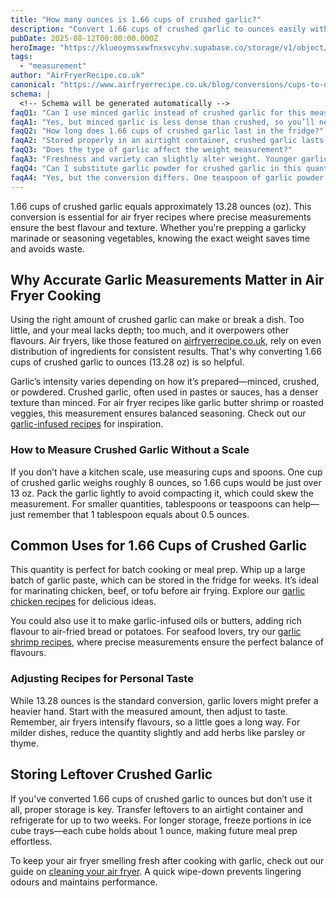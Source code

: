 ```yaml
---
title: "How many ounces is 1.66 cups of crushed garlic?"
description: "Convert 1.66 cups of crushed garlic to ounces easily with our air fryer-friendly guide. Perfect for recipes and meal prep!"
pubDate: 2025-08-12T00:00:00.000Z
heroImage: "https://klueoymssxwfnxsvcyhv.supabase.co/storage/v1/object/public/Shmucket/how-many-ounces-is-1-66-cups-crushed-garlic.webp"
tags:
  - "measurement"
author: "AirFryerRecipe.co.uk"
canonical: "https://www.airfryerrecipe.co.uk/blog/conversions/cups-to-ounces/how-many-ounces-is-1-66-cups-crushed-garlic"
schema: |
  <!-- Schema will be generated automatically -->
faqQ1: "Can I use minced garlic instead of crushed garlic for this measurement?"
faqA1: "Yes, but minced garlic is less dense than crushed, so you’ll need slightly more to match the weight. For 1.66 cups (13.28 oz) of crushed garlic, use about 1.75 cups of minced garlic. Adjust to taste, especially in air fryer recipes where flavours concentrate."
faqQ2: "How long does 1.66 cups of crushed garlic last in the fridge?"
faqA2: "Stored properly in an airtight container, crushed garlic lasts up to two weeks in the fridge. For longer storage, freeze it in portions. Thawed garlic works well in cooked dishes like air-fried meats or veggies, though the texture may soften slightly."
faqQ3: "Does the type of garlic affect the weight measurement?"
faqA3: "Freshness and variety can slightly alter weight. Younger garlic is juicier, while older cloves are drier. For consistency, use fresh garlic and measure after crushing. If using pre-packaged crushed garlic, check the label for weight equivalents."
faqQ4: "Can I substitute garlic powder for crushed garlic in this quantity?"
faqA4: "Yes, but the conversion differs. One teaspoon of garlic powder equals about one fresh garlic clove (roughly 0.17 oz). For 13.28 oz of crushed garlic, you’d need around 78 teaspoons (or 26 tablespoons) of powder—though we recommend fresh for better flavour in air fryer dishes."
---
```

<p>1.66 cups of crushed garlic equals approximately 13.28 ounces (oz). This conversion is essential for air fryer recipes where precise measurements ensure the best flavour and texture. Whether you're prepping a garlicky marinade or seasoning vegetables, knowing the exact weight saves time and avoids waste.</p>  

<h2>Why Accurate Garlic Measurements Matter in Air Fryer Cooking</h2>  
<p>Using the right amount of crushed garlic can make or break a dish. Too little, and your meal lacks depth; too much, and it overpowers other flavours. Air fryers, like those featured on <a href=https://www.airfryerrecipe.co.uk>airfryerrecipe.co.uk</a>, rely on even distribution of ingredients for consistent results. That's why converting 1.66 cups of crushed garlic to ounces (13.28 oz) is so helpful.</p>  

<p>Garlic’s intensity varies depending on how it’s prepared—minced, crushed, or powdered. Crushed garlic, often used in pastes or sauces, has a denser texture than minced. For air fryer recipes like garlic butter shrimp or roasted veggies, this measurement ensures balanced seasoning. Check out our <a href=https://www.airfryerrecipe.co.uk/recipes>garlic-infused recipes</a> for inspiration.</p>  

<h3>How to Measure Crushed Garlic Without a Scale</h3>  
<p>If you don’t have a kitchen scale, use measuring cups and spoons. One cup of crushed garlic weighs roughly 8 ounces, so 1.66 cups would be just over 13 oz. Pack the garlic lightly to avoid compacting it, which could skew the measurement. For smaller quantities, tablespoons or teaspoons can help—just remember that 1 tablespoon equals about 0.5 ounces.</p>  

<h2>Common Uses for 1.66 Cups of Crushed Garlic</h2>  
<p>This quantity is perfect for batch cooking or meal prep. Whip up a large batch of garlic paste, which can be stored in the fridge for weeks. It’s ideal for marinating chicken, beef, or tofu before air frying. Explore our <a href=https://www.airfryerrecipe.co.uk/recipe-category/chicken>garlic chicken recipes</a> for delicious ideas.</p>  

<p>You could also use it to make garlic-infused oils or butters, adding rich flavour to air-fried bread or potatoes. For seafood lovers, try our <a href=https://www.airfryerrecipe.co.uk/recipe-category/shrimp>garlic shrimp recipes</a>, where precise measurements ensure the perfect balance of flavours.</p>  

<h3>Adjusting Recipes for Personal Taste</h3>  
<p>While 13.28 ounces is the standard conversion, garlic lovers might prefer a heavier hand. Start with the measured amount, then adjust to taste. Remember, air fryers intensify flavours, so a little goes a long way. For milder dishes, reduce the quantity slightly and add herbs like parsley or thyme.</p>  

<h2>Storing Leftover Crushed Garlic</h2>  
<p>If you’ve converted 1.66 cups of crushed garlic to ounces but don’t use it all, proper storage is key. Transfer leftovers to an airtight container and refrigerate for up to two weeks. For longer storage, freeze portions in ice cube trays—each cube holds about 1 ounce, making future meal prep effortless.</p>  

<p>To keep your air fryer smelling fresh after cooking with garlic, check out our guide on <a href=https://www.airfryerrecipe.co.uk/air-fryer-cleaner>cleaning your air fryer</a>. A quick wipe-down prevents lingering odours and maintains performance.</p>
